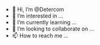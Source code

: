 - 👋 Hi, I’m @Detercom
- 👀 I’m interested in ...
- 🌱 I’m currently learning ...
- 💞️ I’m looking to collaborate on ...
- 📫 How to reach me ...

<!---
Detercom/Detercom is a ✨ special ✨ repository because its `README.md` (this file) appears on your GitHub profile.
You can click the Preview link to take a look at your changes.
--->
